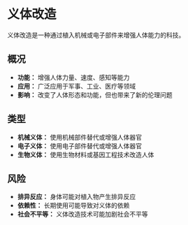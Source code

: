 # 义体改造

义体改造是一种通过植入机械或电子部件来增强人体能力的科技。

## 概况

*   **功能：** 增强人体力量、速度、感知等能力
*   **应用：** 广泛应用于军事、工业、医疗等领域
*   **影响：** 改变了人体形态和功能，但也带来了新的伦理问题

## 类型

*   **机械义体：** 使用机械部件替代或增强人体器官
*   **电子义体：** 使用电子部件替代或增强人体器官
*   **生物义体：** 使用生物材料或基因工程技术改造人体

## 风险

*   **排异反应：** 身体可能对植入物产生排异反应
*   **依赖性：** 长期使用可能导致对义体的依赖
*   **社会不平等：** 义体改造技术可能加剧社会不平等
